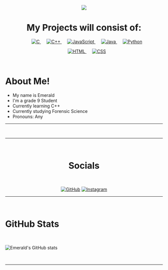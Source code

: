 
<p align="center">
  <a href="https://github.com/DenverCoder1/readme-typing-svg"><img src="https://readme-typing-svg.herokuapp.com?lines=Welcome+To+Emeralds+Profile&center=true&width=500&height=50"></a>
</p>

<h1 align="center">
  <b>My Projects will consist of:</b>
</h1>

<p align="center"> 
  &emsp; 
  <a href="https://www.cprogramming.com/" target="_blank"> 
    <img alt="C" src="https://img.shields.io/badge/C%20-%232370ED.svg?style=plastic&logo=c&logoColor=white">
  </a> 
  &emsp;
  <a href="https://www.w3schools.com/cpp/" target="_blank"> 
    <img alt="C++" src="https://img.shields.io/badge/C++%20-%2300599C.svg?style=plastic&logo=c%2B%2B&logoColor=white">
  </a> 
  &emsp;
  <a href="https://developer.mozilla.org/en-US/docs/Web/JavaScript" target="_blank"> 
     <img alt="JavaScript" src="https://img.shields.io/badge/JavaScript%20-%23F7DF1E.svg?style=plastic&logo=javascript&logoColor=black">
   </a>
  &emsp;
  <a href="https://www.java.com" target="_blank"> 
    <img alt="Java" src="https://img.shields.io/badge/Java-%23007396.svg?style=plastic&logo=java&logoColor=white">
  </a>
  &emsp;
   <a href="https://www.python.org" target="_blank">
    <img alt="Python" src="https://img.shields.io/badge/Python%20-%2314354C.svg?style=plastic&logo=python&logoColor=white">
  </a>
</p>
<p align="center"> 
  &emsp; 
  <a href="https://www.w3.org/html/" target="_blank"> 
   <img alt="HTML" src="https://img.shields.io/badge/HTML5%20-%23E34F26.svg?style=plastic&logo=html5&logoColor=white">
  </a>   
  &emsp;
  <a href="https://www.w3schools.com/css/" target="_blank">
    <img alt="CSS" src="https://img.shields.io/badge/CSS%20-%231572B6.svg?style=plastic&logo=css3&logoColor=white">
  </a> 
</p>
<Br>
<h1>About Me!</h1>
  
- My name is Emerald
- I'm a grade 9 Student
- Currently learning C++
- Currently studying Forensic Science
- Pronouns: Any
<hr>
<Br>
<hr>
<Br>
<h1 align="center">Socials</h1>
<Br>
<p align="center">
	<a href="https://github.com/Emerald-cmd"><img src="https://img.shields.io/badge/github-%23181717.svg?style=plastic&logo=github&logoColor=white" alt="GitHub"/></a>
	<a href="https://www.instagram.com/emeraldcmd/"><img src="https://img.shields.io/badge/instagram-%23E4405F.svg?style=plastic&logo=instagram&logoColor=white" alt="Instagram"/></a>
</a>
<Br>
<hr>
<Br>
<h1>GitHub Stats</h1>
<Br>
  
![Emerald's GitHub stats](https://github-readme-stats.vercel.app/api?username=Emerald-cmd&show_icons=true&theme=dark)

 
<Br>
<hr>
